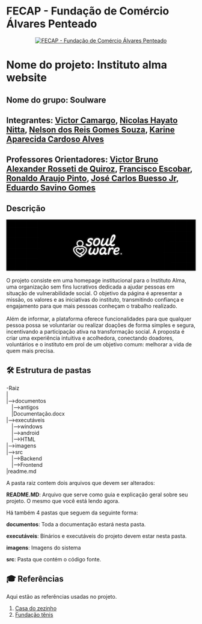 # FECAP - Fundação de Comércio Álvares Penteado

<p align="center">
<a href= "https://www.fecap.br/"><img src="https://encrypted-tbn0.gstatic.com/images?q=tbn:ANd9GcRhZPrRa89Kma0ZZogxm0pi-tCn_TLKeHGVxywp-LXAFGR3B1DPouAJYHgKZGV0XTEf4AE&usqp=CAU" alt="FECAP - Fundação de Comércio Álvares Penteado" border="0"></a>
</p>

# Nome do projeto: Instituto alma website

## Nome do grupo: Soulware

## Integrantes: <a href="https://www.linkedin.com/in/victor-cmrg/">Victor Camargo</a>, <a href="https://www.linkedin.com/in/nicolasnitta/">Nicolas Hayato Nitta</a>, <a href="https://www.linkedin.com/in/nelsonreisgomes/">Nelson dos Reis Gomes Souza</a>, <a href="https://www.linkedin.com/in/karine-aparecida-cardoso-alves-b903a2366/">Karine Aparecida Cardoso Alves</a>

## Professores Orientadores: <a href="https://www.linkedin.com/in/victorbarq/">Victor Bruno Alexander Rosseti de Quiroz</a>, <a href="https://www.linkedin.com/in/francisco-escobar/">Francisco Escobar</a>, <a href="https://www.linkedin.com/in/ronaldo-araujo-pinto-3542811a/">Ronaldo Araujo Pinto</a>, <a href="https://www.linkedin.com/in/jbuesso/">José Carlos Buesso Jr</a>, <a href="https://www.linkedin.com/in/eduardo-savino-gomes-77833a10/">Eduardo Savino Gomes</a>

## Descrição

<p align="center">
<img src="Imagens/soulwareLogo.png" alt="Logo full soulware" border="0">
</p>


O projeto consiste em uma homepage institucional para o Instituto Alma, uma organização sem fins lucrativos dedicada a ajudar pessoas em situação de vulnerabilidade social. O objetivo da página é apresentar a missão, os valores e as iniciativas do instituto, transmitindo confiança e engajamento para que mais pessoas conheçam o trabalho realizado.
<br><br>
Além de informar, a plataforma oferece funcionalidades para que qualquer pessoa possa se voluntariar ou realizar doações de forma simples e segura, incentivando a participação ativa na transformação social. A proposta é criar uma experiência intuitiva e acolhedora, conectando doadores, voluntários e o instituto em prol de um objetivo comum: melhorar a vida de quem mais precisa.

## 🛠 Estrutura de pastas

-Raiz<br>
|<br>
|-->documentos<br>
  &emsp;|-->antigos<br>
  &emsp;|Documentação.docx<br>
|-->executáveis<br>
  &emsp;|-->windows<br>
  &emsp;|-->android<br>
  &emsp;|-->HTML<br>
|-->imagens<br>
|-->src<br>
  &emsp;|-->Backend<br>
  &emsp;|-->Frontend<br>
|readme.md<br>

A pasta raiz contem dois arquivos que devem ser alterados:

<b>README.MD</b>: Arquivo que serve como guia e explicação geral sobre seu projeto. O mesmo que você está lendo agora.

Há também 4 pastas que seguem da seguinte forma:

<b>documentos</b>: Toda a documentação estará nesta pasta.

<b>executáveis</b>: Binários e executáveis do projeto devem estar nesta pasta.

<b>imagens</b>: Imagens do sistema

<b>src</b>: Pasta que contém o código fonte.

## 🎓 Referências

Aqui estão as referências usadas no projeto.

1. [Casa do zezinho](https://casadozezinho.org.br)
2. [Fundação tênis](https://www.fundacaotenis.org.br)
